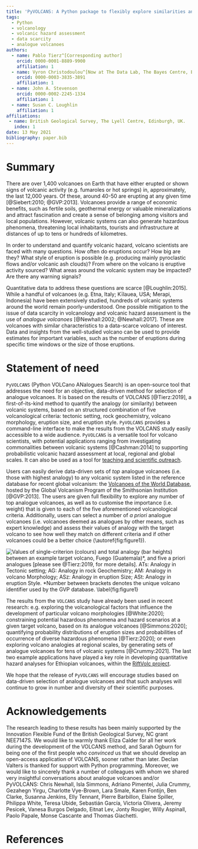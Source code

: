 ```yaml
---
title: 'PyVOLCANS: A Python package to flexibly explore similarities and differences between volcanic systems'
tags:
  - Python
  - volcanology
  - volcanic hazard assessment
  - data scarcity
  - analogue volcanoes
authors:
  - name: Pablo Tierz^[Corresponding author]
    orcid: 0000-0001-8889-9900
    affiliation: 1
  - name: Vyron Christodoulou^[Now at The Data Lab, The Bayes Centre, Edinburgh, UK]
    orcid: 0000-0003-3835-3891
    affiliation: 1
  - name: John A. Stevenson
    orcid: 0000-0002-2245-1334
    affiliation: 1
  - name: Susan C. Loughlin
    affiliation: 1
affiliations:
 - name: British Geological Survey, The Lyell Centre, Edinburgh, UK.
   index: 1
date: 13 May 2021
bibliography: paper.bib
---
```


# Summary

There are over 1,400 volcanoes on Earth that have either erupted or shown signs of volcanic activity (e.g. fumaroles or hot springs) in, approximately, the last 12,000 years.
Of these, around 40-50 are erupting at any given time [@Siebert:2010; @GVP:2013].
Volcanoes provide a range of economic benefits, such as fertile soils, geothermal energy or valuable mineralizations and attract fascination and create a sense of belonging among visitors and local populations.
However, volcanic systems can also generate hazardous phenomena, threatening local inhabitants, tourists and infrastructure at distances of up to tens or hundreds of kilometres.

In order to understand and quantify volcanic hazard, volcano scientists are faced with many questions.
How often do eruptions occur?
How big are they?
What style of eruption is possible (e.g. producing mainly pyroclastic flows and/or volcanic ash clouds)?
From where on the volcano is eruptive activity sourced?
What areas around the volcanic system may be impacted?
Are there any warning signals?

Quantitative data to address these questions are scarce [@Loughlin:2015].
While a handful of volcanoes (e.g. Etna, Italy; Kīlauea, USA; Merapi, Indonesia) have been extensively studied, hundreds of volcanic systems around the world remain poorly-understood.
One possible mitigation to the issue of data scarcity in volcanology and volcanic hazard assessment is the use of _analogue volcanoes_ [@Newhall:2002; @Newhall:2017].
These are volcanoes with similar characteristics to a data-scarce volcano of interest.
Data and insights from the well-studied volcano can be used to provide estimates for important variables, such as the number of eruptions during specific time windows or the size of those eruptions.


# Statement of need

`PyVOLCANS` (Python VOLCano ANalogues Search) is an open-source tool that addresses the need for an objective, data-driven method for selection of analogue volcanoes.
It is based on the results of VOLCANS [@Tierz:2019], a first-of-its-kind method to quantify the analogy (or similarity) between volcanic systems, based on an structured combination of five volcanological criteria: tectonic setting, rock geochemistry, volcano morphology, eruption size, and eruption style.
`PyVOLCANS` provides a command-line interface to make the results from the VOLCANS study easily accessible to a wide audience.
`PyVOLCANS` is a versatile tool for volcano scientists, with potential applications ranging from investigating commonalities between volcanic systems [@Cashman:2014] to supporting probabilistic volcanic hazard assessment at local, regional and global scales.
It can also be used as a tool for [teaching and scientific outreach](https://twitter.com/Xeno_lith/status/1384416032526266369?s=20).

Users can easily derive data-driven sets of _top_ analogue volcanoes (i.e. those with highest analogy) to any volcanic system listed in the reference database for recent global volcanism: the [Volcanoes of the World Database](https://volcano.si.edu/list_volcano_holocene.cfm), hosted by the Global Volcanism Program of the Smithsonian Institution [@GVP:2013].
The users are given full flexibility to explore any number of top analogue volcanoes, as well as to customise the importance (i.e. weight) that is given to each of the five aforementioned volcanological criteria.
Additionally, users can select a number of _a priori_ analogue volcanoes (i.e. volcanoes deemed as analogues by other means, such as expert knowledge) and assess their values of analogy with the target volcano to see how well they match on different criteria and if other volcanoes could be a better choice (\autoref{fig:figure1}).

![Values of single-criterion (colours) and total analogy (bar heights) between an example target volcano, Fuego (Guatemala)\*, and five _a priori_ analogues [please see @Tierz:2019, for more details].
ATs: Analogy in Tectonic setting; AG: Analogy in rock Geochemistry; AM: Analogy in volcano Morphology; ASz: Analogy in eruption Size; ASt: Analogy in eruption Style.
\*Number between brackets denotes the unique volcano identifier used by the GVP database.
\label{fig:figure1}](figure.png) 

The results from the `VOLCANS` study have already been used in recent research: e.g. exploring the volcanological factors that influence the development of particular volcano morphologies [@White:2020]; constraining potential hazardous phenomena and hazard scenarios at a given target volcano, based on its analogue volcanoes [@Simmons:2020]; quantifying probability distributions of eruption sizes and probabilities of occurrence of diverse hazardous phenomena [@Tierz:2020]; or even exploring volcano analogies at regional scales, by generating sets of analogue volcanoes for tens of volcanic systems [@Crummy:2021].
The last two example applications have played a key role in developing quantitative hazard analyses for Ethiopian volcanoes, within the [RiftVolc project](https://www.bgs.ac.uk/geology-projects/volcanoes/riftvolc/).

We hope that the release of `PyVOLCANS` will encourage studies based on data-driven selection of analogue volcanoes and that such analyses will continue to grow in number and diversity of their scientific purposes.


# Acknowledgements

The research leading to these results has been mainly supported by the Innovation Flexible Fund of the British Geological Survey, NC grant NEE7147S.
We would like to warmly thank Eliza Calder for all her work during the development of the VOLCANS method, and Sarah Ogburn for being one of the first people who _convinced_ us that we should develop an open-access application of VOLCANS, sooner rather than later.
Declan Valters is thanked for support with Python programming.
Moreover, we would like to sincerely thank a number of colleagues with whom we shared very insightful conversations about analogue volcanoes and/or PyVOLCANS: Chris Newhall, Isla Simmons, Adriano Pimentel, Julia Crummy, Gezahegn Yirgu, Charlotte Vye-Brown, Lara Smale, Karen Fontijn, Ben Clarke, Susanna Jenkins, Elly Tennant, Pierre Barbillon, Elaine Spiller, Philippa White, Teresa Ubide, Sebastián García, Victoria Olivera, Jeremy Pesicek, Vanesa Burgos Delgado, Eitnat Lev, Jonty Rougier, Willy Aspinall, Paolo Papale, Monse Cascante and Thomas Giachetti.

# References
